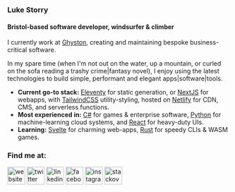 ### Luke Storry
#### Bristol-based software developer, windsurfer & climber


I currently work at [Ghyston](https://www.ghyston.com/), creating and maintaining bespoke business-critical software.


In my spare time (when I'm not out on the water, up a mountain, or curled on the sofa reading a trashy crime|fantasy novel), I enjoy using the latest technologies to build simple, performant and elegant apps|software|tools.


*   **Current go-to stack:** [Eleventy](https://www.11ty.dev/) for static generation, or [NextJS](https://nextjs.org/) for webapps, with [TailwindCSS](https://tailwindcss.com/) utility-styling, hosted on [Netlify](https://www.netlify.com/) for CDN, CMS, and serverless functions. 
*   **Most experienced in:** [C#](https://docs.microsoft.com/en-us/dotnet/csharp/) for games & enterprise software, [Python](https://www.python.org/) for machine-learning cloud systems, and [React](https://reactjs.org/) for heavy-duty UIs.
*   **Learning:** [Svelte](https://svelte.dev/) for charming web-apps, [Rust](https://www.rust-lang.org/) for speedy CLIs & WASM games. 

### Find me at:

 [<img src='https://cdn.jsdelivr.net/npm/simple-icons@3.0.1/icons/internetexplorer.svg' alt='website' height='40'>](https://lukestorry.co.uk/)
 [<img src='https://cdn.jsdelivr.net/npm/simple-icons@3.0.1/icons/twitter.svg' alt='twitter' height='40'>](https://twitter.com/LukeStorry)
 [<img src='https://cdn.jsdelivr.net/npm/simple-icons@3.0.1/icons/linkedin.svg' alt='linkedin' height='40'>](https://www.linkedin.com/in/LukeStorry/)
 [<img src='https://cdn.jsdelivr.net/npm/simple-icons@3.0.1/icons/facebook.svg' alt='facebook' height='40'>](https://www.facebook.com/LukeStorry)
 [<img src='https://cdn.jsdelivr.net/npm/simple-icons@3.0.1/icons/instagram.svg' alt='instagram' height='40'>](https://www.instagram.com/LukeStorry/)
 [<img src='https://cdn.jsdelivr.net/npm/simple-icons@3.0.1/icons/stackoverflow.svg' alt='stackoverflow' height='40'>](https://stackoverflow.com/users/13892264)
